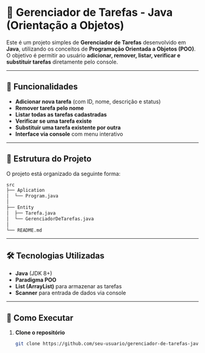 # 📝 Gerenciador de Tarefas - Java (Orientação a Objetos)

Este é um projeto simples de **Gerenciador de Tarefas** desenvolvido em **Java**, utilizando os conceitos de **Programação Orientada a Objetos (POO)**.  
O objetivo é permitir ao usuário **adicionar, remover, listar, verificar e substituir tarefas** diretamente pelo console.

---

## 🚀 Funcionalidades

- **Adicionar nova tarefa** (com ID, nome, descrição e status)
- **Remover tarefa pelo nome**
- **Listar todas as tarefas cadastradas**
- **Verificar se uma tarefa existe**
- **Substituir uma tarefa existente por outra**
- **Interface via console** com menu interativo

---

## 📂 Estrutura do Projeto

O projeto está organizado da seguinte forma:
```bash
src
├── Aplication
│  └── Program.java
│ 
├── Entity
│  ├── Tarefa.java 
│  └── GerenciadorDeTarefas.java 
│      
└── README.md
```
---

## 🛠️ Tecnologias Utilizadas

- **Java** (JDK 8+)
- **Paradigma POO**
- **List (ArrayList)** para armazenar as tarefas
- **Scanner** para entrada de dados via console

---

## 📜 Como Executar

1. **Clone o repositório**
   ```bash
   git clone https://github.com/seu-usuario/gerenciador-de-tarefas-java.git
